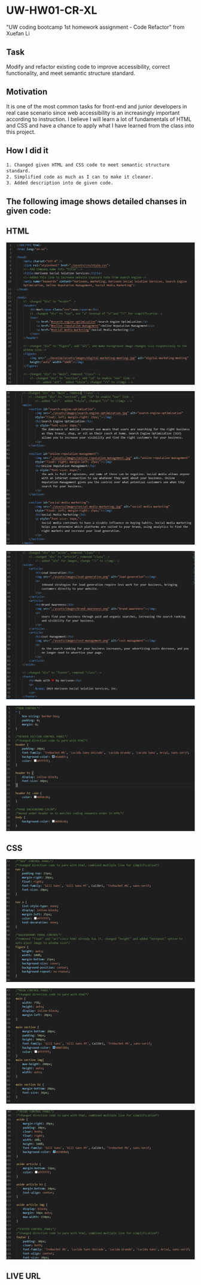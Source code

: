 # UW-HW01-CR-XL
"UW coding bootcamp 1st homework assignment - Code Refactor" from Xuefan Li

## Task

Modify and refactor existing code to improve accessibility, correct functionality, and meet semantic structure standard. 

## Motivation

It is one of the most common tasks for front-end and junior developers in real case scenario since web accessibility is an increasingly important according to instruction. I believe I will learn a lot of fundamentals of HTML and CSS and have a chance to apply what I have learned from the class into this project.

## How I did it

```
1. Changed given HTML and CSS code to meet semantic structure standard. 
2. Simplified code as much as I can to make it cleaner.
3. Added description into de given code.
```

## The following image shows detailed chanses in given code:

## HTML


![Screenshot](./assets/images/Capture01.PNG)

![Screenshot](./assets/images/Capture02.PNG)

![Screenshot](./assets/images/Capture03.PNG)

![Screenshot](./assets/images/Capture04.PNG)


## CSS


![Screenshot](./assets/images/Capture05.PNG)

![Screenshot](./assets/images/Capture06.PNG)

![Screenshot](./assets/images/Capture07.PNG)


## LIVE URL
